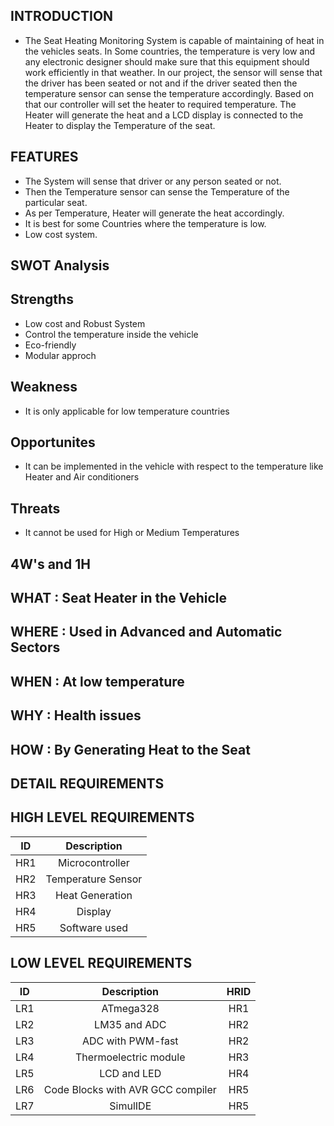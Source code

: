 ## INTRODUCTION
* The Seat Heating Monitoring System is capable of maintaining of heat in the vehicles seats. In Some countries, the temperature is very low and any electronic designer should make sure that this equipment should work efficiently in that weather. In our project, the sensor will sense that the driver has been seated or not and if the driver seated then the temperature sensor can sense the temperature accordingly. Based on that our controller will set the heater to required temperature. The Heater will generate the heat and a LCD display is connected to the Heater to display the Temperature of the seat.

## FEATURES
* The System will sense that driver or any person seated or not.
* Then the Temperature sensor can sense the Temperature of the particular seat.
* As per Temperature, Heater will generate the heat accordingly.
* It is best for some Countries where the temperature is low.
* Low cost system.

## SWOT Analysis
## Strengths
* Low cost and Robust System
* Control the temperature inside the vehicle
* Eco-friendly
* Modular approch
## Weakness
* It is only applicable for low temperature countries
## Opportunites
* It can be implemented in the vehicle with respect to the temperature like Heater and Air conditioners
## Threats
* It cannot be used for High or Medium Temperatures

## 4W's and 1H
## WHAT : Seat Heater in the Vehicle
## WHERE : Used in Advanced and Automatic Sectors
## WHEN : At low temperature
## WHY : Health issues
## HOW : By Generating Heat to the Seat

## DETAIL REQUIREMENTS
## HIGH LEVEL REQUIREMENTS
| ID | Description |
| :--: | :---: |
| HR1 |	Microcontroller |
| HR2 | Temperature Sensor |
| HR3 | Heat Generation |
| HR4 | Display |
| HR5 | Software used |
## LOW LEVEL REQUIREMENTS
| ID | Description | HRID |
| :--: | :---: | :--: |
| LR1 |	ATmega328 | HR1 |
| LR2 |	LM35 and ADC | HR2 |
| LR3 |	ADC with PWM-fast | HR2 |
| LR4 | Thermoelectric module | HR3 |
| LR5 | LCD and LED | HR4 |
| LR6 | Code Blocks with AVR GCC compiler | HR5 |
| LR7 | SimulIDE | HR5 |